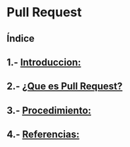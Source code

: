 # Pull Request
## Índice
## 1.- [ Introduccion: ](https://github.com/Moisesmart/PullResquet/blob/main/Introduccion.md)
## 2.- [ ¿Que es Pull Request? ](https://github.com/Moisesmart/PullResquet/blob/main/quees.md)
## 3.- [ Procedimiento: ](https://github.com/Moisesmart/PullResquet/blob/main/procedimiento.md)
## 4.- [ Referencias:  ](https://github.com/Moisesmart/PullResquet/blob/main/referencias.md)
